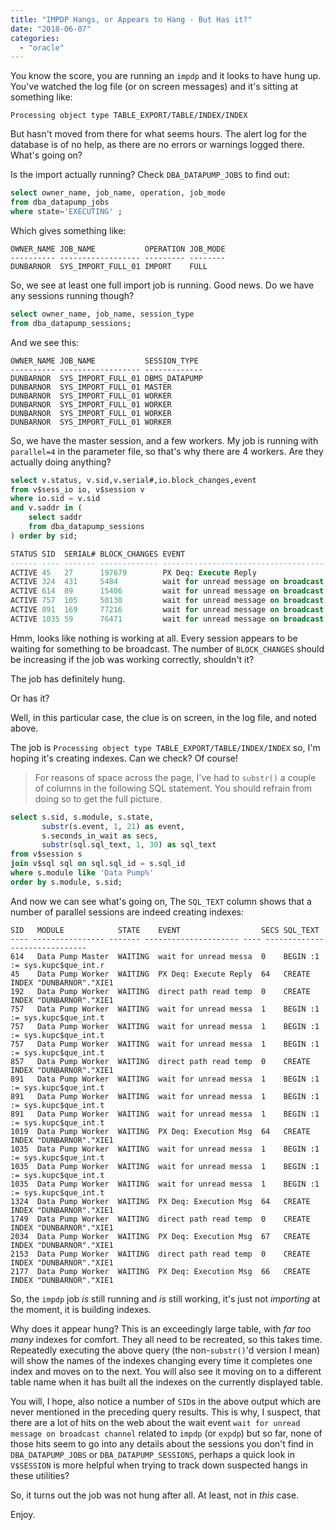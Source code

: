 ```yaml
---
title: "IMPDP Hangs, or Appears to Hang - But Has it?"
date: "2018-06-07"
categories: 
  - "oracle"
---
```


You know the score, you are running an `impdp` and it looks to have hung up. You've watched the log file (or on screen messages) and it's sitting at something like:

```
Processing object type TABLE_EXPORT/TABLE/INDEX/INDEX
```

But hasn't moved from there for what seems hours. The alert log for the database is of no help, as there are no errors or warnings logged there. What's going on?

Is the import actually running? Check `DBA_DATAPUMP_JOBS` to find out:

```sql
select owner_name, job_name, operation, job_mode
from dba_datapump_jobs 
where state='EXECUTING' ;
```

Which gives something like:

```
OWNER_NAME JOB_NAME           OPERATION JOB_MODE
---------- ------------------ --------- --------
DUNBARNOR  SYS_IMPORT_FULL_01 IMPORT    FULL
```

So, we see at least one full import job is running. Good news. Do we have any sessions running though?

```sql
select owner_name, job_name, session_type 
from dba_datapump_sessions;
```

And we see this:

```
OWNER_NAME JOB_NAME           SESSION_TYPE
---------- ------------------ -------------
DUNBARNOR  SYS_IMPORT_FULL_01 DBMS_DATAPUMP
DUNBARNOR  SYS_IMPORT_FULL_01 MASTER
DUNBARNOR  SYS_IMPORT_FULL_01 WORKER
DUNBARNOR  SYS_IMPORT_FULL_01 WORKER
DUNBARNOR  SYS_IMPORT_FULL_01 WORKER
DUNBARNOR  SYS_IMPORT_FULL_01 WORKER
```

So, we have the master session, and a few workers. My job is running with `parallel=4` in the parameter file, so that's why there are 4 workers. Are they actually doing anything?

```sql
select v.status, v.sid,v.serial#,io.block_changes,event 
from v$sess_io io, v$session v 
where io.sid = v.sid 
and v.saddr in (
    select saddr 
    from dba_datapump_sessions
) order by sid;

STATUS SID  SERIAL# BLOCK_CHANGES EVENT
------ ---- ------- ------------- --------------------------------------------
ACTIVE 45   27      197679        PX Deq: Execute Reply 
ACTIVE 324  431     5484          wait for unread message on broadcast channel
ACTIVE 614  89      15406         wait for unread message on broadcast channel
ACTIVE 757  105     50130         wait for unread message on broadcast channel
ACTIVE 891  169     77216         wait for unread message on broadcast channel
ACTIVE 1035 59      76471         wait for unread message on broadcast channel
```

Hmm, looks like nothing is working at all. Every session appears to be waiting for something to be broadcast. The number of `BLOCK_CHANGES` should be increasing if the job was working correctly, shouldn't it?

The job has definitely hung.

Or has it?

Well, in this particular case, the clue is on screen, in the log file, and noted above.

The job is `Processing object type TABLE_EXPORT/TABLE/INDEX/INDEX` so, I'm hoping it's creating indexes. Can we check? Of course!

> For reasons of space across the page, I've had to `substr()` a couple of columns in the following SQL statement. You should refrain from doing so to get the full picture.

```sql
select s.sid, s.module, s.state, 
       substr(s.event, 1, 21) as event,
       s.seconds_in_wait as secs, 
       substr(sql.sql_text, 1, 30) as sql_text
from v$session s
join v$sql sql on sql.sql_id = s.sql_id
where s.module like 'Data Pump%'
order by s.module, s.sid;
```

And now we can see what's going on, The `SQL_TEXT` column shows that a number of parallel sessions are indeed creating indexes:

```
SID   MODULE            STATE    EVENT                  SECS SQL_TEXT
---- ---------------- ------- --------------------- ---- ------------------------------
614   Data Pump Master  WAITING  wait for unread messa  0    BEGIN :1 := sys.kupc$que_int.r
45    Data Pump Worker  WAITING  PX Deq: Execute Reply  64   CREATE INDEX "DUNBARNOR"."XIE1
192   Data Pump Worker  WAITING  direct path read temp  0    CREATE INDEX "DUNBARNOR"."XIE1
757   Data Pump Worker  WAITING  wait for unread messa  1    BEGIN :1 := sys.kupc$que_int.t
757   Data Pump Worker  WAITING  wait for unread messa  1    BEGIN :1 := sys.kupc$que_int.t
757   Data Pump Worker  WAITING  wait for unread messa  1    BEGIN :1 := sys.kupc$que_int.t
857   Data Pump Worker  WAITING  direct path read temp  0    CREATE INDEX "DUNBARNOR"."XIE1
891   Data Pump Worker  WAITING  wait for unread messa  1    BEGIN :1 := sys.kupc$que_int.t
891   Data Pump Worker  WAITING  wait for unread messa  1    BEGIN :1 := sys.kupc$que_int.t
891   Data Pump Worker  WAITING  wait for unread messa  1    BEGIN :1 := sys.kupc$que_int.t
1019  Data Pump Worker  WAITING  PX Deq: Execution Msg  64   CREATE INDEX "DUNBARNOR"."XIE1
1035  Data Pump Worker  WAITING  wait for unread messa  1    BEGIN :1 := sys.kupc$que_int.t
1035  Data Pump Worker  WAITING  wait for unread messa  1    BEGIN :1 := sys.kupc$que_int.t
1035  Data Pump Worker  WAITING  wait for unread messa  1    BEGIN :1 := sys.kupc$que_int.t
1324  Data Pump Worker  WAITING  PX Deq: Execution Msg  64   CREATE INDEX "DUNBARNOR"."XIE1
1749  Data Pump Worker  WAITING  direct path read temp  0    CREATE INDEX "DUNBARNOR"."XIE1
2034  Data Pump Worker  WAITING  PX Deq: Execution Msg  67   CREATE INDEX "DUNBARNOR"."XIE1
2153  Data Pump Worker  WAITING  direct path read temp  0    CREATE INDEX "DUNBARNOR"."XIE1
2177  Data Pump Worker  WAITING  PX Deq: Execution Msg  66   CREATE INDEX "DUNBARNOR"."XIE1
```

So, the `impdp` job _is_ still running and _is_ still working, it's just not _importing_ at the moment, it is building indexes.

Why does it appear hung? This is an exceedingly large table, with _far too many_ indexes for comfort. They all need to be recreated, so this takes time. Repeatedly executing the above query (the non-`substr()`'d version I mean) will show the names of the indexes changing every time it completes one index and moves on to the next. You will also see it moving on to a different table name when it has built all the indexes on the currently displayed table.

You will, I hope, also notice a number of `SID`s in the above output which are never mentioned in the preceding query results. This is why, I suspect, that there are a lot of hits on the web about the wait event `wait for unread message on broadcast channel` related to `impdp` (or `expdp`) but so far, none of those hits seem to go into any details about the sessions you don't find in `DBA_DATAPUMP_JOBS` or `DBA_DATAPUMP_SESSIONS`, perhaps a quick look in `V$SESSION` is more helpful when trying to track down suspected hangs in these utilities?

So, it turns out the job was not hung after all. At least, not in _this_ case.

Enjoy.
